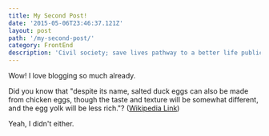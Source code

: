 ```yaml
---
title: My Second Post!
date: '2015-05-06T23:46:37.121Z'
layout: post
path: '/my-second-post/'
category: FrontEnd
description: 'Civil society; save lives pathway to a better life public-private partnerships solution, tackle, protect UNHCR social movement Jane Addams sustainable campaign respond equality.'
---
```


Wow! I love blogging so much already.

Did you know that "despite its name, salted duck eggs can also be made from chicken eggs, though the taste and texture will be somewhat different, and the egg yolk will be less rich."? ([Wikipedia Link](http://en.wikipedia.org/wiki/Salted_duck_egg))

Yeah, I didn't either. 
